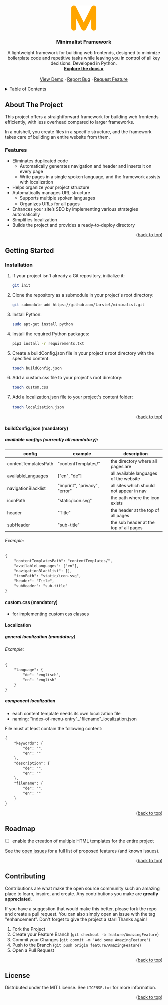 <a id="readme-top"></a>

<!-- [![Contributors][contributors-shield]][contributors-url]
[![Forks][forks-shield]][forks-url]
[![Stargazers][stars-shield]][stars-url] 
[![Issues][issues-shield]][issues-url]
[![MIT License][license-shield]][license-url]
[![LinkedIn][linkedin-shield]][linkedin-url] -->

<!-- PROJECT LOGO -->

<br />
<div align="center">
  <a href="https://github.com/larstel/minimalist">
    <img src="static/icon.svg" alt="Logo" width="80" height="80">
  </a>

<h3 align="center">Minimalist Framework</h3>

<p align="center">
    A lightweight framework for building web frontends, designed to minimize boilerplate code and repetitive tasks while leaving you in control of all key decisions. Developed in Python.
    <br />
    <a href="https://github.com/larstel/minimalist"><strong>Explore the docs »</strong></a>
    <br />
    <br />
    <a href="https://github.com/larstel/minimalist">View Demo</a>
    ·
    <a href="https://github.com/larstel/minimalist/issues/new?labels=bug&template=bug-report---.md">Report Bug</a>
    ·
    <a href="https://github.com/larstel/minimalist/issues/new?labels=enhancement&template=feature-request---.md">Request Feature</a>
  </p>
</div>

<!-- TABLE OF CONTENTS -->

<details>
  <summary>Table of Contents</summary>
  <ol>
    <li>
      <a href="#about-the-project">About The Project</a>
    </li>
    <li>
      <a href="#getting-started">Getting Started</a>
      <ul>
        <!-- <li><a href="#installation">Installation</a></li> -->
      </ul>
    </li>
    <!-- <li><a href="#usage">Usage</a></li> -->
    <li><a href="#roadmap">Roadmap</a></li>
    <!-- <li><a href="#contributing">Contributing</a></li> -->
    <li><a href="#license">License</a></li>
    <li><a href="#contact">Contact</a></li>
    <!-- <li><a href="#acknowledgments">Acknowledgments</a></li> -->
  </ol>
</details>

<!-- ABOUT THE PROJECT -->

## About The Project

This project offers a straightforward framework for building web frontends efficiently, with less overhead compared to larger frameworks.

In a nutshell, you create files in a specific structure, and the framework takes care of building an entire website from them.

### Features
* Eliminates duplicated code
  * Automatically generates navigation and header and inserts it on every page
  * Write pages in a single spoken language, and the framework assists with localization
* Helps organize your project structure
* Automatically manages URL structure
  * Supports multiple spoken languages
  * Organizes URLs for all pages
* Enhances your site’s SEO by implementing various strategies automatically
* Simplifies localization
* Builds the project and provides a ready-to-deploy directory

<p align="right">(<a href="#readme-top">back to top</a>)</p>

<!-- GETTING STARTED -->

## Getting Started

### Installation



1. If your project isn't already a Git repository, initialize it:
    ```sh
    git init
    ```
2. Clone the repository as a submodule in your project's root directory:
    ```sh
    git submodule add https://github.com/larstel/minimalist.git
    ```
3. Install Python:
   ```sh
   sudo apt-get install python
   ```
4. Install the required Python packages:
   ```sh
   pip3 install -r requirements.txt
   ```
5. Create a buildConfig.json file in your project's root directory with the specified content:
    ```sh
    touch buildConfig.json
    ```
6. Add a custom.css file to your project's root directory:
    ```sh
    touch custom.css
    ```
7. Add a localization.json file to your project's content folder:
    ```sh
    touch localization.json
    ```

<p align="right">(<a href="#readme-top">back to top</a>)</p>

#### buildConfig.json (mandatory)<a id="buildConfig"></a>

##### available configs (currently all mandatory):


| config               | example                       | description                              |
| -------------------- | ----------------------------- | ---------------------------------------- |
| contentTemplatesPath | "contentTemplates/"           | the directory where all pages are        |
| availableLanguages   | ["en", "de"]                  | all available languages of the website   |
| navigationBlacklist  | "imprint", "privacy", "error" | all sites which should not appear in nav |
| iconPath             | "static/icon.svg"             | the path where the icon exists           |
| header               | "Title"                       | the header at the top of all pages       |
| subHeader            | "sub-title"                   | the sub header at the top of all pages   |

###### Example:

~~~~
{
    "contentTemplatesPath": "contentTemplates/",
    "availableLanguages": ["en"],
    "navigationBlacklist": [],
    "iconPath": "static/icon.svg",
    "header": "Title",
    "subHeader": "sub-title"
}
~~~~

#### custom.css (mandatory)

- for implementing custom css classes

#### Localization
##### general localization (mandatory)
###### Example:
~~~~
{
    "language": {
        "de": "englisch",
        "en": "english"
    }
}
~~~~

##### component localization


- each content template needs its own localization file
- naming: "index-of-menu-entry"_"filename"_localization.json

File must at least contain the following content:

~~~~
{
    "keywords": {
        "de": "",
        "en": ""
    },
    "description": {
        "de": "",
        "en": ""
    },
    "filename": {
        "de": "",
        "en": ""
    }
}
~~~~

<!-- _For more examples, please refer to the [Documentation](https://example.com)_ -->

<p align="right">(<a href="#readme-top">back to top</a>)</p>

<!-- ROADMAP -->

## Roadmap

- [ ] enable the creation of multiple HTML templates for the entire project

See the [open issues](https://github.com/larstel/minimalist/issues) for a full list of proposed features (and known issues).

<p align="right">(<a href="#readme-top">back to top</a>)</p>

<!-- CONTRIBUTING -->

## Contributing

Contributions are what make the open source community such an amazing place to learn, inspire, and create. Any contributions you make are **greatly appreciated**.

If you have a suggestion that would make this better, please fork the repo and create a pull request. You can also simply open an issue with the tag "enhancement".
Don't forget to give the project a star! Thanks again!

1. Fork the Project
2. Create your Feature Branch (`git checkout -b feature/AmazingFeature`)
3. Commit your Changes (`git commit -m 'Add some AmazingFeature'`)
4. Push to the Branch (`git push origin feature/AmazingFeature`)
5. Open a Pull Request

<p align="right">(<a href="#readme-top">back to top</a>)</p>

<!-- ### Top contributors:

<a href="https://github.com/larstel/minimalist/graphs/contributors">
  <img src="https://contrib.rocks/image?repo=larstel/minimalist" alt="contrib.rocks image" />
</a> -->

<!-- LICENSE -->

## License

Distributed under the MIT License. See `LICENSE.txt` for more information.

<p align="right">(<a href="#readme-top">back to top</a>)</p>

<!-- CONTACT -->

<!-- ACKNOWLEDGMENTS -->

<!-- ## Acknowledgments

* []()
* []()
* []() -->

<!-- <p align="right">(<a href="#readme-top">back to top</a>)</p> -->

<!-- MARKDOWN LINKS & IMAGES -->

<!-- https://www.markdownguide.org/basic-syntax/#reference-style-links -->
